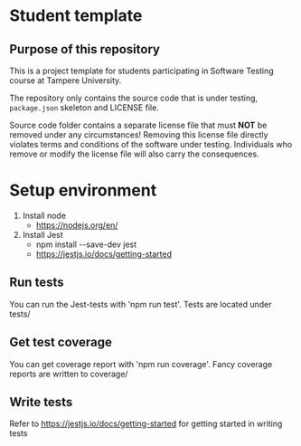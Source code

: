 # Student template

## Purpose of this repository

This is a project template for students participating in Software Testing course
at Tampere University.

The repository only contains the source code that is under testing, `package.json` skeleton
and LICENSE file.

Source code folder contains a separate license file that must **NOT** be removed under any circumstances!
Removing this license file directly violates terms and conditions of the software under testing.
Individuals who remove or modify the license file will also carry the consequences.

# Setup environment
1. Install node
    - https://nodejs.org/en/
2. Install Jest 
    - npm install --save-dev jest
    - https://jestjs.io/docs/getting-started

## Run tests
You can run the Jest-tests with 'npm run test'.
Tests are located under tests/

## Get test coverage
You can get coverage report with 'npm run coverage'.
Fancy coverage reports are written to coverage/

## Write tests
Refer to https://jestjs.io/docs/getting-started for getting started in writing tests